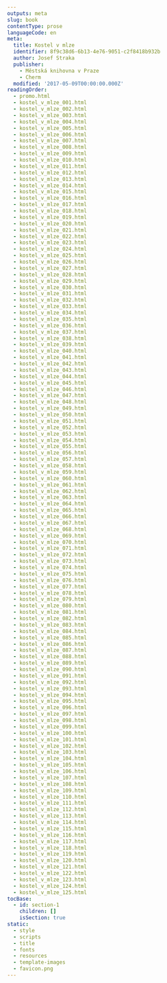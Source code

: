 ```yaml
---
outputs: meta
slug: book
contentType: prose
languageCode: en
meta:
  title: Kostel v mlze
  identifier: 8f9c38d6-6b13-4e76-9051-c2f8418b932b
  author: Josef Straka
  publisher:
    - Městská knihovna v Praze
    - Cherm
  modified: '2017-05-09T00:00:00.000Z'
readingOrder:
  - promo.html
  - kostel_v_mlze_001.html
  - kostel_v_mlze_002.html
  - kostel_v_mlze_003.html
  - kostel_v_mlze_004.html
  - kostel_v_mlze_005.html
  - kostel_v_mlze_006.html
  - kostel_v_mlze_007.html
  - kostel_v_mlze_008.html
  - kostel_v_mlze_009.html
  - kostel_v_mlze_010.html
  - kostel_v_mlze_011.html
  - kostel_v_mlze_012.html
  - kostel_v_mlze_013.html
  - kostel_v_mlze_014.html
  - kostel_v_mlze_015.html
  - kostel_v_mlze_016.html
  - kostel_v_mlze_017.html
  - kostel_v_mlze_018.html
  - kostel_v_mlze_019.html
  - kostel_v_mlze_020.html
  - kostel_v_mlze_021.html
  - kostel_v_mlze_022.html
  - kostel_v_mlze_023.html
  - kostel_v_mlze_024.html
  - kostel_v_mlze_025.html
  - kostel_v_mlze_026.html
  - kostel_v_mlze_027.html
  - kostel_v_mlze_028.html
  - kostel_v_mlze_029.html
  - kostel_v_mlze_030.html
  - kostel_v_mlze_031.html
  - kostel_v_mlze_032.html
  - kostel_v_mlze_033.html
  - kostel_v_mlze_034.html
  - kostel_v_mlze_035.html
  - kostel_v_mlze_036.html
  - kostel_v_mlze_037.html
  - kostel_v_mlze_038.html
  - kostel_v_mlze_039.html
  - kostel_v_mlze_040.html
  - kostel_v_mlze_041.html
  - kostel_v_mlze_042.html
  - kostel_v_mlze_043.html
  - kostel_v_mlze_044.html
  - kostel_v_mlze_045.html
  - kostel_v_mlze_046.html
  - kostel_v_mlze_047.html
  - kostel_v_mlze_048.html
  - kostel_v_mlze_049.html
  - kostel_v_mlze_050.html
  - kostel_v_mlze_051.html
  - kostel_v_mlze_052.html
  - kostel_v_mlze_053.html
  - kostel_v_mlze_054.html
  - kostel_v_mlze_055.html
  - kostel_v_mlze_056.html
  - kostel_v_mlze_057.html
  - kostel_v_mlze_058.html
  - kostel_v_mlze_059.html
  - kostel_v_mlze_060.html
  - kostel_v_mlze_061.html
  - kostel_v_mlze_062.html
  - kostel_v_mlze_063.html
  - kostel_v_mlze_064.html
  - kostel_v_mlze_065.html
  - kostel_v_mlze_066.html
  - kostel_v_mlze_067.html
  - kostel_v_mlze_068.html
  - kostel_v_mlze_069.html
  - kostel_v_mlze_070.html
  - kostel_v_mlze_071.html
  - kostel_v_mlze_072.html
  - kostel_v_mlze_073.html
  - kostel_v_mlze_074.html
  - kostel_v_mlze_075.html
  - kostel_v_mlze_076.html
  - kostel_v_mlze_077.html
  - kostel_v_mlze_078.html
  - kostel_v_mlze_079.html
  - kostel_v_mlze_080.html
  - kostel_v_mlze_081.html
  - kostel_v_mlze_082.html
  - kostel_v_mlze_083.html
  - kostel_v_mlze_084.html
  - kostel_v_mlze_085.html
  - kostel_v_mlze_086.html
  - kostel_v_mlze_087.html
  - kostel_v_mlze_088.html
  - kostel_v_mlze_089.html
  - kostel_v_mlze_090.html
  - kostel_v_mlze_091.html
  - kostel_v_mlze_092.html
  - kostel_v_mlze_093.html
  - kostel_v_mlze_094.html
  - kostel_v_mlze_095.html
  - kostel_v_mlze_096.html
  - kostel_v_mlze_097.html
  - kostel_v_mlze_098.html
  - kostel_v_mlze_099.html
  - kostel_v_mlze_100.html
  - kostel_v_mlze_101.html
  - kostel_v_mlze_102.html
  - kostel_v_mlze_103.html
  - kostel_v_mlze_104.html
  - kostel_v_mlze_105.html
  - kostel_v_mlze_106.html
  - kostel_v_mlze_107.html
  - kostel_v_mlze_108.html
  - kostel_v_mlze_109.html
  - kostel_v_mlze_110.html
  - kostel_v_mlze_111.html
  - kostel_v_mlze_112.html
  - kostel_v_mlze_113.html
  - kostel_v_mlze_114.html
  - kostel_v_mlze_115.html
  - kostel_v_mlze_116.html
  - kostel_v_mlze_117.html
  - kostel_v_mlze_118.html
  - kostel_v_mlze_119.html
  - kostel_v_mlze_120.html
  - kostel_v_mlze_121.html
  - kostel_v_mlze_122.html
  - kostel_v_mlze_123.html
  - kostel_v_mlze_124.html
  - kostel_v_mlze_125.html
tocBase:
  - id: section-1
    children: []
    isSection: true
static:
  - style
  - scripts
  - title
  - fonts
  - resources
  - template-images
  - favicon.png
---
```

